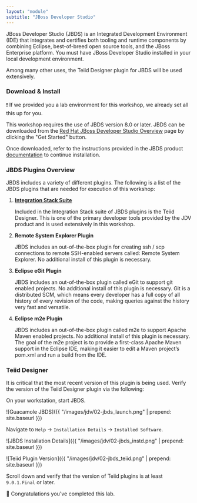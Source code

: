 ```yaml
---
layout: "module"
subtitle: "JBoss Developer Studio"
---
```


JBoss Developer Studio (JBDS) is an Integrated Development Environment (IDE) that integrates and certifies both tooling and runtime components by combining Eclipse, best-of-breed open source tools, and the JBoss Enterprise platform. You must have JBoss Developer Studio installed in your local development environment.

Among many other uses, the Teiid Designer plugin for JBDS will be used extensively.

### Download & Install

:exclamation: If we provided you a lab environment for this workshop, we already set all this up for you.

This workshop requires the use of JBDS version 8.0 or later. JBDS can be downloaded from the [Red Hat JBoss Developer Studio Overview](http://red.ht/2diqdZq) page by clicking the "Get Started" button.

Once downloaded, refer to the instructions provided in the JBDS product [documentation](http://red.ht/2cBavc8) to continue installation.

### JBDS Plugins Overview

JBDS includes a variety of different plugins. The following is a list of the JBDS plugins that are needed for execution of this workshop:

1. [**Integration Stack Suite**](http://red.ht/2cOiyAQ)

    Included in the Integration Stack suite of JBDS plugins is the Teiid Designer. This is one of the primary developer tools provided by the JDV product and is used extensively in this workshop.

2. **Remote System Explorer Plugin**

    JBDS includes an out-of-the-box plugin for creating ssh / scp connections to remote SSH-enabled servers called: Remote System Explorer. No additional install of this plugin is necessary.

3. **Eclipse eGit Plugin**

    JBDS includes an out-of-the-box plugin called eGit to support git enabled projects. No additional install of this plugin is necessary. Git is a distributed SCM, which means every developer has a full copy of all history of every revision of the code, making queries against the history very fast and versatile.

4. **Eclipse m2e Plugin**

    JBDS includes an out-of-the-box plugin called m2e to support Apache Maven enabled projects. No additional install of this plugin is necessary. The goal of the m2e project is to provide a first-class Apache Maven support in the Eclipse IDE, making it easier to edit a Maven project’s pom.xml and run a build from the IDE.

### Teiid Designer

It is critical that the most recent version of this plugin is being used. Verify the version of the Teiid Designer plugin via the following:

On your workstation, start JBDS.

![Guacamole JBDS]({{ "/images/jdv/02-jbds_launch.png" | prepend: site.baseurl }})

Navigate to `Help` → `Installation Details` → `Installed Software`.

![JBDS Installation Details]({{ "/images/jdv/02-jbds_instd.png" | prepend: site.baseurl }})

![Teiid Plugin Version]({{ "/images/jdv/02-jbds_teiid.png" | prepend: site.baseurl }})

Scroll down and verify that the version of Teiid plugins is at least `9.0.1.Final` or later.

:clap: Congratulations you've completed this lab.
